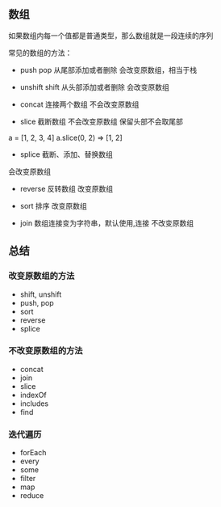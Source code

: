 <!--
 * @Description: 
 * @Version: 2.0
 * @Autor: zhangyan
 * @Date: 2020-11-18 22:44:02
 * @LastEditors: zhangyan
 * @LastEditTime: 2020-11-18 22:55:28
-->

## 数组

如果数组内每一个值都是普通类型，那么数组就是一段连续的序列

常见的数组的方法：

- push pop 从尾部添加或者删除
会改变原数组，相当于栈

- unshift shift 从头部添加或者删除
会改变原数组

- concat 连接两个数组
不会改变原数组

- slice 截断数组
不会改变原数组
保留头部不会取尾部

a = [1, 2, 3, 4]
a.slice(0, 2) => [1, 2]

- splice 截断、添加、替换数组

会改变原数组

- reverse 反转数组
改变原数组

- sort 排序
改变原数组

- join 数组连接变为字符串，默认使用,连接
不改变原数组


## 总结

### 改变原数组的方法

- shift, unshift
- push, pop
- sort
- reverse
- splice

### 不改变原数组的方法
- concat
- join
- slice
- indexOf
- includes
- find

### 迭代遍历

- forEach
- every
- some
- filter
- map
- reduce